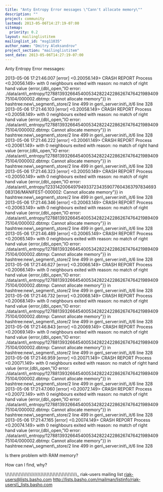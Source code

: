 ```yaml
---
title: "Anty Entropy Error messages \"Cann't allocate memory\""
description: ""
project: community
lastmod: 2013-05-06T14:27:19-07:00
sitemap:
  priority: 0.2
layout: mailinglistitem
mailinglist_id: "msg11035"
author_name: "Dmitry Aleksandrov"
project_section: "mailinglistitem"
sent_date: 2013-05-06T14:27:19-07:00
---
```




Anty Entropy Error messages:

2013-05-06 17:21:46.007 [error] &lt;0.20056.149&gt; CRASH REPORT Process 
&lt;0.20056.149&gt; with 0 neighbours exited with reason: no match of right 
hand value {error,{db\\_open,"IO error: 
./data/anti\\_entropy/1278813932664540053428224228626747642198940975104/000002.dbtmp: 
Cannot allocate memory"}} in hashtree:new\\_segment\\_store/2 line 499 in 
gen\\_server:init\\_it/6 line 328
2013-05-06 17:21:46.103 [error] &lt;0.20058.149&gt; CRASH REPORT Process 
&lt;0.20058.149&gt; with 0 neighbours exited with reason: no match of right 
hand value {error,{db\\_open,"IO error: 
./data/anti\\_entropy/1278813932664540053428224228626747642198940975104/000002.dbtmp: 
Cannot allocate memory"}} in hashtree:new\\_segment\\_store/2 line 499 in 
gen\\_server:init\\_it/6 line 328
2013-05-06 17:21:46.222 [error] &lt;0.20061.149&gt; CRASH REPORT Process 
&lt;0.20061.149&gt; with 0 neighbours exited with reason: no match of right 
hand value {error,{db\\_open,"IO error: 
./data/anti\\_entropy/1278813932664540053428224228626747642198940975104/000002.dbtmp: 
Cannot allocate memory"}} in hashtree:new\\_segment\\_store/2 line 499 in 
gen\\_server:init\\_it/6 line 328
2013-05-06 17:21:46.323 [error] &lt;0.20050.149&gt; CRASH REPORT Process 
&lt;0.20050.149&gt; with 0 neighbours exited with reason: no match of right 
hand value {error,{db\\_open,"IO error: 
./data/anti\\_entropy/1233142006497949337234359077604363797834693083136/MANIFEST-000002: 
Cannot allocate memory"}} in hashtree:new\\_segment\\_store/2 line 499 in 
gen\\_server:init\\_it/6 line 328
2013-05-06 17:21:46.346 [error] &lt;0.20063.149&gt; CRASH REPORT Process 
&lt;0.20063.149&gt; with 0 neighbours exited with reason: no match of right 
hand value {error,{db\\_open,"IO error: 
./data/anti\\_entropy/1278813932664540053428224228626747642198940975104/000002.dbtmp: 
Cannot allocate memory"}} in hashtree:new\\_segment\\_store/2 line 499 in 
gen\\_server:init\\_it/6 line 328
2013-05-06 17:21:46.489 [error] &lt;0.20065.149&gt; CRASH REPORT Process 
&lt;0.20065.149&gt; with 0 neighbours exited with reason: no match of right 
hand value {error,{db\\_open,"IO error: 
./data/anti\\_entropy/1278813932664540053428224228626747642198940975104/000002.dbtmp: 
Cannot allocate memory"}} in hashtree:new\\_segment\\_store/2 line 499 in 
gen\\_server:init\\_it/6 line 328
2013-05-06 17:21:46.627 [error] &lt;0.20066.149&gt; CRASH REPORT Process 
&lt;0.20066.149&gt; with 0 neighbours exited with reason: no match of right 
hand value {error,{db\\_open,"IO error: 
./data/anti\\_entropy/1278813932664540053428224228626747642198940975104/000002.dbtmp: 
Cannot allocate memory"}} in hashtree:new\\_segment\\_store/2 line 499 in 
gen\\_server:init\\_it/6 line 328
2013-05-06 17:21:46.732 [error] &lt;0.20068.149&gt; CRASH REPORT Process 
&lt;0.20068.149&gt; with 0 neighbours exited with reason: no match of right 
hand value {error,{db\\_open,"IO error: 
./data/anti\\_entropy/1278813932664540053428224228626747642198940975104/000002.dbtmp: 
Cannot allocate memory"}} in hashtree:new\\_segment\\_store/2 line 499 in 
gen\\_server:init\\_it/6 line 328
2013-05-06 17:21:46.843 [error] &lt;0.20069.149&gt; CRASH REPORT Process 
&lt;0.20069.149&gt; with 0 neighbours exited with reason: no match of right 
hand value {error,{db\\_open,"IO error: 
./data/anti\\_entropy/1278813932664540053428224228626747642198940975104/000002.dbtmp: 
Cannot allocate memory"}} in hashtree:new\\_segment\\_store/2 line 499 in 
gen\\_server:init\\_it/6 line 328
2013-05-06 17:21:46.959 [error] &lt;0.20071.149&gt; CRASH REPORT Process 
&lt;0.20071.149&gt; with 0 neighbours exited with reason: no match of right 
hand value {error,{db\\_open,"IO error: 
./data/anti\\_entropy/1278813932664540053428224228626747642198940975104/000002.dbtmp: 
Cannot allocate memory"}} in hashtree:new\\_segment\\_store/2 line 499 in 
gen\\_server:init\\_it/6 line 328
2013-05-06 17:21:47.060 [error] &lt;0.20072.149&gt; CRASH REPORT Process 
&lt;0.20072.149&gt; with 0 neighbours exited with reason: no match of right 
hand value {error,{db\\_open,"IO error: 
./data/anti\\_entropy/1278813932664540053428224228626747642198940975104/000002.dbtmp: 
Cannot allocate memory"}} in hashtree:new\\_segment\\_store/2 line 499 in 
gen\\_server:init\\_it/6 line 328
2013-05-06 17:21:47.165 [error] &lt;0.20074.149&gt; CRASH REPORT Process 
&lt;0.20074.149&gt; with 0 neighbours exited with reason: no match of right 
hand value {error,{db\\_open,"IO error: 
./data/anti\\_entropy/1278813932664540053428224228626747642198940975104/000002.dbtmp: 
Cannot allocate memory"}} in hashtree:new\\_segment\\_store/2 line 499 in 
gen\\_server:init\\_it/6 line 328


Is there problem with RAM memory?

How can I find, why?

\\_\\_\\_\\_\\_\\_\\_\\_\\_\\_\\_\\_\\_\\_\\_\\_\\_\\_\\_\\_\\_\\_\\_\\_\\_\\_\\_\\_\\_\\_\\_\\_\\_\\_\\_\\_\\_\\_\\_\\_\\_\\_\\_\\_\\_\\_\\_
riak-users mailing list
riak-users@lists.basho.com
http://lists.basho.com/mailman/listinfo/riak-users\\_lists.basho.com

